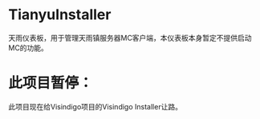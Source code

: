 # TianyuInstaller

天雨仪表板，用于管理天雨镇服务器MC客户端，本仪表板本身暂定不提供启动MC的功能。

# 此项目暂停：
此项目现在给Visindigo项目的Visindigo Installer让路。

